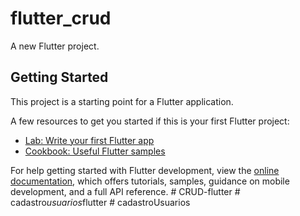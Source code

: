 # flutter_crud

A new Flutter project.

## Getting Started

This project is a starting point for a Flutter application.

A few resources to get you started if this is your first Flutter project:

- [Lab: Write your first Flutter app](https://docs.flutter.dev/get-started/codelab)
- [Cookbook: Useful Flutter samples](https://docs.flutter.dev/cookbook)

For help getting started with Flutter development, view the
[online documentation](https://docs.flutter.dev/), which offers tutorials,
samples, guidance on mobile development, and a full API reference.
#   C R U D - f l u t t e r  
 #   c a d a s t r o _ u s u a r i o s _ f l u t t e r  
 #   c a d a s t r o U s u a r i o s  
 